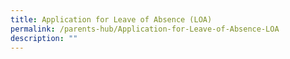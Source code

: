 ```yaml
---
title: Application for Leave of Absence (LOA)
permalink: /parents-hub/Application-for-Leave-of-Absence-LOA
description: ""
---
```

